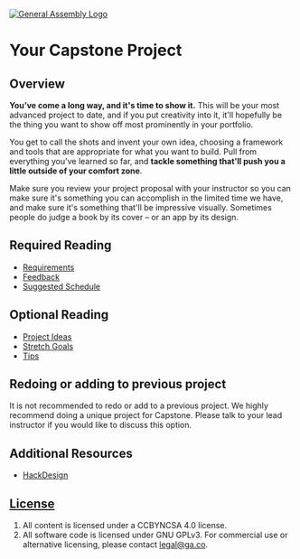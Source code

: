 [![General Assembly Logo](https://camo.githubusercontent.com/1a91b05b8f4d44b5bbfb83abac2b0996d8e26c92/687474703a2f2f692e696d6775722e636f6d2f6b6538555354712e706e67)](https://generalassemb.ly/education/web-development-immersive)

# Your Capstone Project

## Overview

**You’ve come a long way, and it's time to show it.** This will be your most
advanced project to date, and if you put creativity into it, it'll hopefully
be the thing you want to show off most prominently in your portfolio.

You get to call the shots and invent your own idea, choosing a framework and
tools that are appropriate for what you want to build. Pull from everything
you've learned so far, and **tackle something that'll push you a little
outside of your comfort zone**.

Make sure you review your project proposal with your instructor so you can make
sure it's something you can accomplish in the limited time we have, and make
sure it's something that'll be impressive visually. Sometimes people do
judge a book by its cover – or an app by its design.


## Required Reading

- [Requirements](requirements.md)
- [Feedback](feedback.md)
- [Suggested Schedule](schedule.md)

## Optional Reading

- [Project Ideas](prompts.md)
- [Stretch Goals](stretch_goals.md)
- [Tips](tips.md)

## Redoing or adding to previous project

It is not recommended to redo or add to a previous project.
We highly recommend doing a unique project for Capstone.
Please talk to your lead instructor if you would like to discuss this option.

## Additional Resources

- [HackDesign](https://hackdesign.org/lessons)

## [License](LICENSE)

1. All content is licensed under a CC­BY­NC­SA 4.0 license.
1. All software code is licensed under GNU GPLv3. For commercial use or
   alternative licensing, please contact legal@ga.co.
